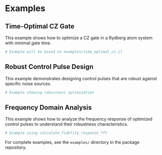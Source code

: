 # Examples

## Time-Optimal CZ Gate

This example shows how to optimize a CZ gate in a Rydberg atom system with minimal gate time.

```julia
# Example will be based on examples/time_optimal_cz.jl
```

## Robust Control Pulse Design

This example demonstrates designing control pulses that are robust against specific noise sources.

```julia
# Example showing robustness optimization
```

## Frequency Domain Analysis

This example shows how to analyze the frequency response of optimized control pulses to understand their robustness characteristics.

```julia
# Example using calculate_fidelity_response_fft
```

For complete examples, see the `examples/` directory in the package repository.